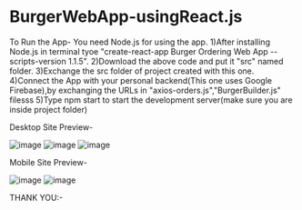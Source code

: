 # BurgerWebApp-usingReact.js

To Run the App-
You need Node.js for using the app.
1)After installing Node.js in terminal tyoe "create-react-app Burger Ordering Web App --scripts-version 1.1.5".
2)Download the above code and put it "src" named folder.
3)Exchange the src folder of project created with this one.
4)Connect the App with your personal backend(This one uses Google Firebase),by exchanging the URLs in "axios-orders.js","BurgerBuilder.js" filesss
5)Type npm start to start the development server(make sure you are inside project folder)


Desktop Site Preview-

![image](https://user-images.githubusercontent.com/56752429/117374753-5ca81900-aeeb-11eb-990d-29bd2f9fc067.png)
![image](https://user-images.githubusercontent.com/56752429/117374815-7fd2c880-aeeb-11eb-953d-80d92c7247b9.png)
![image](https://user-images.githubusercontent.com/56752429/117374935-b872a200-aeeb-11eb-9174-7c977e43acd1.png)


Mobile Site Preview-

![image](https://user-images.githubusercontent.com/56752429/117375048-f40d6c00-aeeb-11eb-808e-217cc0ff7d18.png)
![image](https://user-images.githubusercontent.com/56752429/117375122-0a1b2c80-aeec-11eb-82f5-6f308b3e69c9.png)


THANK YOU:-
